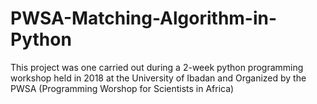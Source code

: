 # PWSA-Matching-Algorithm-in-Python
This project was one carried out during a 2-week python programming workshop held in 2018 at the University of Ibadan and Organized by the PWSA (Programming Worshop for Scientists in Africa)
